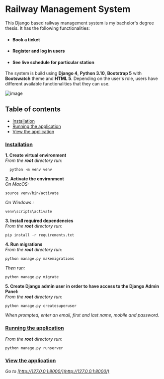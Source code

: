 
# Railway Management System


This Django based railway management system is my bachelor's degree thesis. It has the following functionalities:

   * #### Book a ticket  
   * #### Register and log in users  
   * #### See live schedule for particular station

The system is build using **Django 4**, **Python 3.10**, **Bootstrap 5** with **Bootswatch** theme and **HTML 5**. Depending on the user's role, users have different available functionalities that they can use.  

![image](https://github.com/YordanovaT/RailwayManagementSystem/assets/109622871/0263ca54-33de-4faa-9079-df16e18abea5)

## Table of contents
*  [Installation](#Installation)  
* [Running the application](#Running-the-application)  
* [View the application](#View-the-application)

### [Installation](#Installation) 

**1. Create virtual environment**  
*From the **root** directory run:*

      python -m venv venv  

**2. Activate the environment**  
*On MacOS:* 

    source venv/bin/activate
*On Windows :*  

    venv\scripts\activate

**3. Install required dependencies**  
*From the **root** directory run:* 

    pip install -r requirements.txt

**4. Run migrations**  
*From the **root** directory run:*  

    python manage.py makemigrations

*Then run:*  

    python manage.py migrate

**5. Create Django admin user in order to have access to the Django Admin Panel:**  
*From the **root** directory run:*  

    python manage.py createsuperuser

*When prompted, enter an email, first and last name, mobile and password.*  

### [Running the application](#Running-the-application)  

*From the **root** directory run:*  

    python manage.py runserver

### [View the application](#View-the-application)  

*Go to [http://127.0.0.1:8000/](http://127.0.0.1:8000/)*
